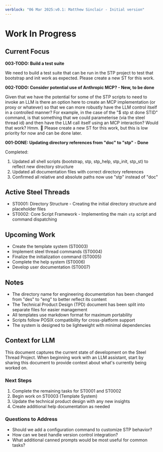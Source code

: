 ```yaml
---
verblock: "06 Mar 2025:v0.1: Matthew Sinclair - Initial version"
---
```

# Work In Progress

## Current Focus

**003-TODO: Build a test suite**

We need to build a test suite that can be run in the STP project to test that bootstrap and init work as expected. Please create a new ST for this work.

**002-TODO: Consider potential use of Anthropic MCP? - New, to be done**

Given that we have the potential for some of the STP scripts to need to invoke an LLM is there an option here to create an MCP implementation (or proxy or whatever) so that we can more robustly have the LLM control itself in a controlled manner? For example, in the case of the "$ stp st done STID" command, is that something that we could parameterise (via the steel thread id) and then have the LLM call itself using an MCP interaction? Would that work? Hmm. 🤔 Please create a new ST for this work, but this is low priority for now and can be done later.

**001-DONE: Updating directory references from "doc" to "stp" - Done**

Completed:

1. Updated all shell scripts (bootstrap, stp, stp_help, stp_init, stp_st) to reflect new directory structure
2. Updated all documentation files with correct directory references
3. Confirmed all relative and absolute paths now use "stp" instead of "doc"

## Active Steel Threads

- ST0001: Directory Structure - Creating the initial directory structure and placeholder files
- ST0002: Core Script Framework - Implementing the main `stp` script and command dispatching

## Upcoming Work

- Create the template system (ST0003)
- Implement steel thread commands (ST0004)
- Finalize the initialization command (ST0005)
- Complete the help system (ST0006)
- Develop user documentation (ST0007)

## Notes

- The directory name for engineering documentation has been changed from "des" to "eng" to better reflect its content
- The Technical Product Design (TPD) document has been split into separate files for easier management
- All templates use markdown format for maximum portability
- Scripts follow POSIX compatibility for cross-platform support
- The system is designed to be lightweight with minimal dependencies

## Context for LLM

This document captures the current state of development on the Steel Thread Project. When beginning work with an LLM assistant, start by sharing this document to provide context about what's currently being worked on.

### Next Steps

1. Complete the remaining tasks for ST0001 and ST0002
2. Begin work on ST0003 (Template System)
3. Update the technical product design with any new insights
4. Create additional help documentation as needed

### Questions to Address

- Should we add a configuration command to customize STP behavior?
- How can we best handle version control integration?
- What additional canned prompts would be most useful for common tasks?
